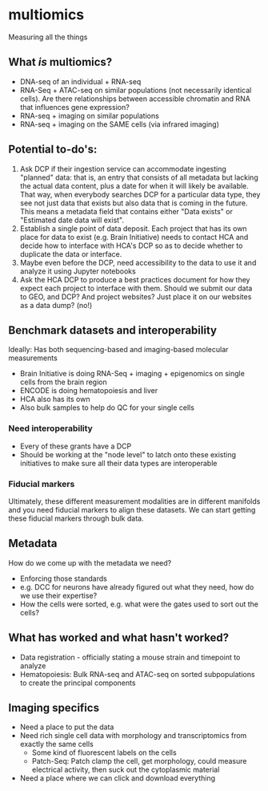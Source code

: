 # multiomics
Measuring all the things

## What *is* multiomics?

- DNA-seq of an individual + RNA-seq
- RNA-Seq + ATAC-seq on similar populations (not necessarily identical cells). Are there relationships between accessible chromatin and RNA that influences gene expression?
- RNA-seq + imaging on similar populations
- RNA-seq + imaging on the SAME cells (via infrared imaging)

## Potential to-do's:
1) Ask DCP if their ingestion service can accommodate ingesting "planned" data: that is, an entry that consists of all metadata but lacking the actual data content, plus a date for when it will likely be available. That way, when everybody searches DCP for a particular data type, they see not just data that exists but also data that is coming in the future. This means a metadata field that contains either "Data exists" or "Estimated date data will exist". 
2) Establish a single point of data deposit. Each project that has its own place for data to exist (e.g. Brain Initiative) needs to contact HCA and decide how to interface with HCA's DCP so as to decide whether to duplicate the data or interface. 
3) Maybe even before the DCP, need accessibility to the data to use it and analyze it using Jupyter notebooks
4) Ask the HCA DCP to produce a best practices document for how they expect each project to interface with them. Should we submit our data to GEO, and DCP? And project websites? Just place it on our websites as a data dump? (no!)

## Benchmark datasets and interoperability

Ideally: Has both sequencing-based and imaging-based molecular measurements

- Brain Initiative is doing RNA-Seq + imaging + epigenomics on single cells from the brain region
- ENCODE is doing hematopoiesis and liver
- HCA also has its own
- Also bulk samples to help do QC for your single cells

### Need interoperability

- Every of these grants have a DCP
- Should be working at the "node level" to latch onto these existing initiatives to make sure all their data types are interoperable

### Fiducial markers

Ultimately, these different measurement modalities are in different manifolds and you need fiducial markers to align these datasets. We can start getting these fiducial markers through bulk data.

## Metadata

How do we come up with the metadata we need?
- Enforcing those standards
- e.g. DCC for neurons have already figured out what they need, how do we use their expertise?
- How the cells were sorted, e.g. what were the gates used to sort out the cells?

## What has worked and what hasn't worked?

- Data registration - officially stating a mouse strain and timepoint to analyze
- Hematopoiesis: Bulk RNA-seq and ATAC-seq on sorted subpopulations to create the principal components


## Imaging specifics

- Need a place to put the data
- Need rich single cell data with morphology and transcriptomics from exactly the same cells
  - Some kind of fluorescent labels on the cells
  - Patch-Seq: Patch clamp the cell, get morphology, could measure electrical activity, then suck out the cytoplasmic material
- Need a place where we can click and download everything
